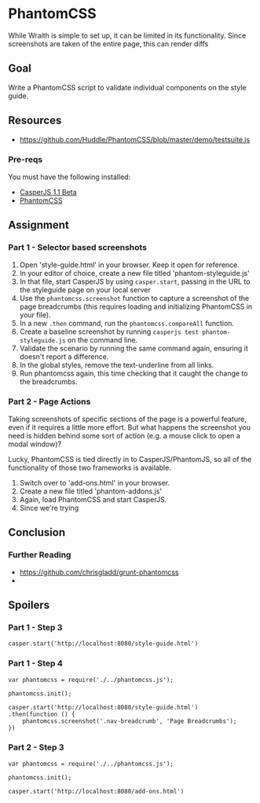 # PhantomCSS

While Wraith is simple to set up, it can be limited in its functionality. Since screenshots are taken of the entire page, this can render diffs 

## Goal
Write a PhantomCSS script to validate individual components on the style guide.

## Resources
- https://github.com/Huddle/PhantomCSS/blob/master/demo/testsuite.js

### Pre-reqs

You must have the following installed:

- [CasperJS 1.1 Beta](http://docs.casperjs.org/en/latest/installation.html)
- [PhantomCSS](https://github.com/Huddle/PhantomCSS#download)

## Assignment

### Part 1 - Selector based screenshots

1. Open 'style-guide.html' in your browser. Keep it open for reference.
2. In your editor of choice, create a new file titled 'phantom-styleguide.js'
3. In that file, start CasperJS by using `casper.start`, passing in the URL to the styleguide page on your local server
4. Use the `phantomcss.screenshot` function to capture a screenshot of the page breadcrumbs (this requires loading and initializing PhantomCSS in your file).
5. In a new `.then` command, run the `phantomcss.compareAll` function.
6. Create a baseline screenshot by running `casperjs test phantom-styleguide.js` on the command line.
7. Validate the scenario by running the same command again, ensuring it doesn't report a difference.
8. In the global styles, remove the text-underline from all links.
9. Run phantomcss again, this time checking that it caught the change to the breadcrumbs.

### Part 2 - Page Actions

Taking screenshots of specific sections of the page is a powerful feature, even if it requires a little more effort. But what happens the screenshot you need is hidden behind some sort of action (e.g. a mouse click to open a modal window)?

Lucky, PhantomCSS is tied directly in to CasperJS/PhantomJS, so all of the functionality of those two frameworks is available.

1. Switch over to 'add-ons.html' in your browser.
2. Create a new file titled 'phantom-addons.js'
3. Again, load PhantomCSS and start CasperJS.
4. Since we're trying 

## Conclusion 

### Further Reading
- https://github.com/chrisgladd/grunt-phantomcss
- 

## Spoilers

### Part 1 - Step 3
```
casper.start('http://localhost:8080/style-guide.html')
```

### Part 1 - Step 4
```
var phantomcss = require('./../phantomcss.js');

phantomcss.init();

casper.start('http://localhost:8080/style-guide.html')
.then(function () {
    phantomcss.screenshot('.nav-breadcrumb', 'Page Breadcrumbs');
})
```

### Part 2 - Step 3
```
var phantomcss = require('./../phantomcss.js');

phantomcss.init();

casper.start('http://localhost:8080/add-ons.html')
```
